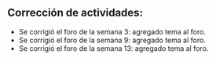 ## Corrección de actividades:
- Se corrigió el foro de la semana 3: agregado tema al foro.
- Se corrigió el foro de la semana 9: agregado tema al foro.
- Se corrigió el foro de la semana 13: agregado tema al foro.
